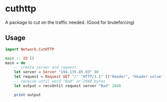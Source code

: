 # cuthttp

A package to cut on the traffic needed. (Good for bruteforcing)

## Usage

```haskell
import Network.CutHTTP

main :: IO ()
main = do
    -- create server and request
    let server = Server "194.135.85.93" 80
    let request = Request GET "/" "HTTP/1.1" [("Header", "Header value")] "Hello"
    -- receive until word "Bad" or 2048 bytes
    let output = recvUntil request server "Bad" 2048

    print output
```